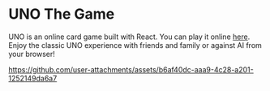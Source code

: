 # UNO The Game
UNO is an online card game built with React. You can play it online [here](https://mtg2000.github.io/uno). 
Enjoy the classic UNO experience with friends and family or against AI from your browser!




https://github.com/user-attachments/assets/b6af40dc-aaa9-4c28-a201-1252149da6a7


